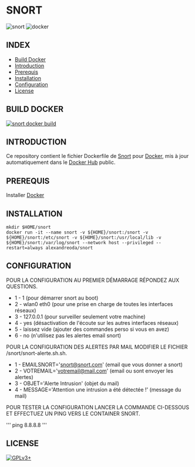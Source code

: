 # SNORT

![snort](https://raw.githubusercontent.com/oda-alexandre/snort/master/img/logo-snort.png) ![docker](https://raw.githubusercontent.com/oda-alexandre/snort/master/img/logo-docker.png)


## INDEX

- [Build Docker](#BUILD)
- [Introduction](#INTRODUCTION)
- [Prerequis](#PREREQUIS)
- [Installation](#INSTALLATION)
- [Configuration](#CONFIGURATION)
- [License](#LICENSE)


## BUILD DOCKER

[![snort docker build](https://img.shields.io/docker/build/alexandreoda/snort.svg)](https://hub.docker.com/r/alexandreoda/snort)


## INTRODUCTION

Ce repository contient le fichier Dockerfile de [Snort](https://www.snort.org/) pour [Docker](https://www.docker.com), mis à jour automatiquement dans le [Docker Hub](https://hub.docker.com/r/alexandreoda/snort/) public.


## PREREQUIS

Installer [Docker](https://www.docker.com)


## INSTALLATION

```
mkdir $HOME/snort
docker run -it --name snort -v ${HOME}/snort:/snort -v ${HOME}/snort:/etc/snort -v ${HOME}/snort:/usr/local/lib -v ${HOME}/snort:/var/log/snort --network host --privileged --restart=always alexandreoda/snort
```


## CONFIGURATION

POUR LA CONFIGURATION AU PREMIER DÉMARRAGE RÉPONDEZ AUX QUESTIONS.

- 1 - 1 (pour démarrer snort au boot)
- 2 - wlan0 eth0 (pour une prise en charge de toutes les interfaces réseaux)
- 3 - 127.0.0.1 (pour surveiller seulement votre machine)
- 4 - yes (désactivation de l'écoute sur les autres interfaces réseaux)
- 5 - laissez vide (ajouter des commandes perso si vous en avez)
- 6 - no (n'utilisez pas les alertes email snort)

POUR LA CONFIGURATION DES ALERTES PAR MAIL MODIFIER LE FICHIER /snort/snort-alerte.sh.sh.

- 1 - EMAILSNORT='snort@snort.com' (email que vous donner a snort)
- 2 - VOTREMAIL='votremail@mail.com' (email ou sont envoyer les alertes)
- 3 - OBJET='Alerte Intrusion' (objet du mail)
- 4 - MESSAGE='Attention une intrusion a été détectée !' (message du mail)

POUR TESTER LA CONFIGURATION LANCER LA COMMANDE CI-DESSOUS ET EFFECTUEZ UN PING VERS LE CONTAINER SNORT.

'''
ping 8.8.8.8
'''


## LICENSE

[![GPLv3+](http://gplv3.fsf.org/gplv3-127x51.png)](https://github.com/oda-alexandre/snort/blob/master/LICENSE)
